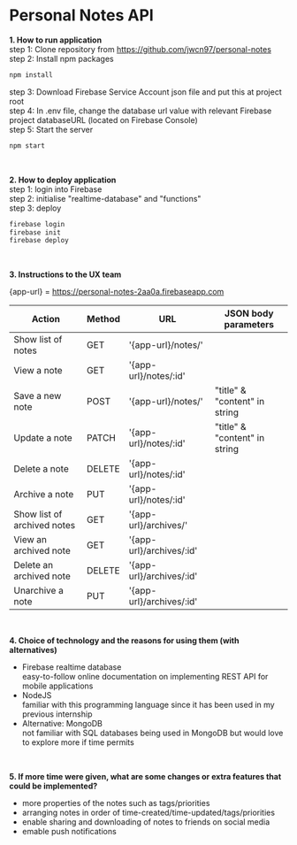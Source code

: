 # Personal Notes API

**1. How to run application**<br/>
step 1: Clone repository from https://github.com/jwcn97/personal-notes<br/>
step 2: Install npm packages
   ```sh
   npm install
   ```
step 3: Download Firebase Service Account json file and put this at project root<br/>
step 4: In .env file, change the database url value with relevant Firebase project databaseURL (located on Firebase Console)<br/>
step 5: Start the server
   ```sh
   npm start
   ```
<br/>

**2. How to deploy application**<br/>
step 1: login into Firebase<br/>
step 2: initialise "realtime-database" and "functions"<br/>
step 3: deploy
   ```sh
   firebase login
   firebase init
   firebase deploy
   ```
<br/>

**3. Instructions to the UX team**<br/>

{app-url} = https://personal-notes-2aa0a.firebaseapp.com

Action | Method | URL | JSON body parameters
--- | --- | --- | ---
Show list of notes | GET | '{app-url}/notes/' |
View a note | GET | '{app-url}/notes/:id' |
Save a new note | POST | '{app-url}/notes/' | "title" & "content" in string
Update a note | PATCH | '{app-url}/notes/:id' | "title" & "content" in string
Delete a note | DELETE | '{app-url}/notes/:id' |
Archive a note | PUT | '{app-url}/notes/:id' |
Show list of archived notes | GET | '{app-url}/archives/' |
View an archived note | GET | '{app-url}/archives/:id' |
Delete an archived note | DELETE | '{app-url}/archives/:id' |
Unarchive a note | PUT | '{app-url}/archives/:id' |
<br/>

**4. Choice of technology and the reasons for using them (with alternatives)**<br/>
- Firebase realtime database<br/>
  easy-to-follow online documentation on implementing REST API for mobile applications<br/>
- NodeJS<br/>
  familiar with this programming language since it has been used in my previous internship<br/>
- Alternative: MongoDB<br/>
  not familiar with SQL databases being used in MongoDB but would love to explore more if time permits
<br/>

**5. If more time were given, what are some changes or extra features that could be implemented?**<br/>
- more properties of the notes such as tags/priorities<br/>
- arranging notes in order of time-created/time-updated/tags/priorities<br/>
- enable sharing and downloading of notes to friends on social media<br/>
- emable push notifications
